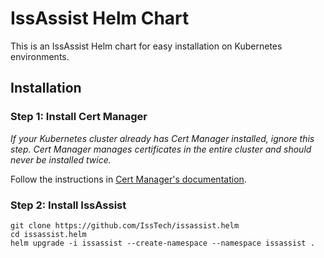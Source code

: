 IssAssist Helm Chart
=====================
This is an IssAssist Helm chart for easy installation on Kubernetes 
environments.

Installation
--------------

### Step 1: Install Cert Manager

_If your Kubernetes cluster already has Cert Manager installed, 
ignore this step. 
Cert Manager manages certificates in the entire cluster and should never be 
installed twice._

Follow the instructions in [Cert Manager's documentation](https://cert-manager.io/docs/installation/helm/).

### Step 2: Install IssAssist

```shell
git clone https://github.com/IssTech/issassist.helm
cd issassist.helm
helm upgrade -i issassist --create-namespace --namespace issassist .
```
